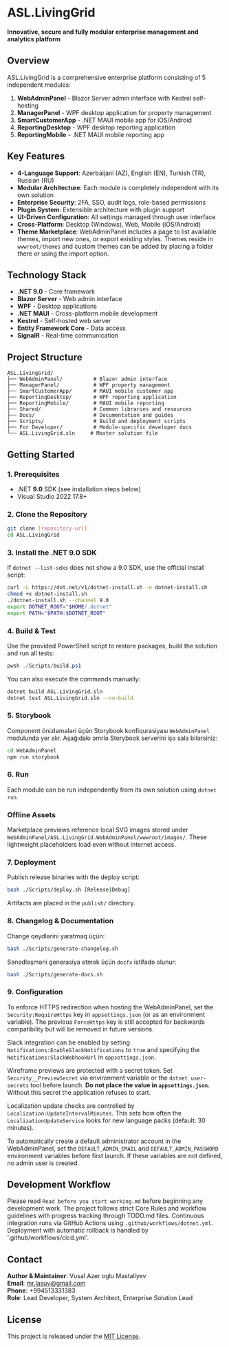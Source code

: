 # ASL.LivingGrid

**Innovative, secure and fully modular enterprise management and analytics platform**

## Overview

ASL.LivingGrid is a comprehensive enterprise platform consisting of 5 independent modules:

1. **WebAdminPanel** - Blazor Server admin interface with Kestrel self-hosting
2. **ManagerPanel** - WPF desktop application for property management
3. **SmartCustomerApp** - .NET MAUI mobile app for iOS/Android
4. **ReportingDesktop** - WPF desktop reporting application
5. **ReportingMobile** - .NET MAUI mobile reporting app

## Key Features

- **4-Language Support**: Azerbaijani (AZ), English (EN), Turkish (TR), Russian (RU)
- **Modular Architecture**: Each module is completely independent with its own solution
- **Enterprise Security**: 2FA, SSO, audit logs, role-based permissions
- **Plugin System**: Extensible architecture with plugin support
- **UI-Driven Configuration**: All settings managed through user interface
- **Cross-Platform**: Desktop (Windows), Web, Mobile (iOS/Android)
- **Theme Marketplace**: WebAdminPanel includes a page to list available themes,
  import new ones, or export existing styles. Themes reside in `wwwroot/themes`
  and custom themes can be added by placing a folder there or using the import
  option.

## Technology Stack

- **.NET 9.0** - Core framework
- **Blazor Server** - Web admin interface
- **WPF** - Desktop applications
- **.NET MAUI** - Cross-platform mobile development
- **Kestrel** - Self-hosted web server
- **Entity Framework Core** - Data access
- **SignalR** - Real-time communication

## Project Structure

```
ASL.LivingGrid/
├── WebAdminPanel/          # Blazor admin interface
├── ManagerPanel/           # WPF property management
├── SmartCustomerApp/       # MAUI mobile customer app
├── ReportingDesktop/       # WPF reporting application
├── ReportingMobile/        # MAUI mobile reporting
├── Shared/                 # Common libraries and resources
├── Docs/                   # Documentation and guides
├── Scripts/                # Build and deployment scripts
├── For Developer/          # Module-specific developer docs
└── ASL.LivingGrid.sln     # Master solution file
```

## Getting Started

### 1. Prerequisites

- .NET **9.0** SDK (see installation steps below)
- Visual Studio 2022 17.8+

### 2. Clone the Repository

```bash
git clone [repository-url]
cd ASL.LivingGrid
```

### 3. Install the .NET 9.0 SDK

If `dotnet --list-sdks` does not show a 9.0 SDK, use the official install script:

```bash
curl -L https://dot.net/v1/dotnet-install.sh -o dotnet-install.sh
chmod +x dotnet-install.sh
./dotnet-install.sh --channel 9.0
export DOTNET_ROOT="$HOME/.dotnet"
export PATH="$PATH:$DOTNET_ROOT"
```

### 4. Build & Test

Use the provided PowerShell script to restore packages, build the solution and
run all tests:

```powershell
pwsh ./Scripts/build.ps1
```

You can also execute the commands manually:

```bash
dotnet build ASL.LivingGrid.sln
dotnet test ASL.LivingGrid.sln --no-build
```

### 5. Storybook

Component önizləmələri üçün Storybook konfiqurasiyası `WebAdminPanel` modulunda
yer alır. Aşağıdakı əmrlə Storybook serverini işə sala bilərsiniz:

```bash
cd WebAdminPanel
npm run storybook
```

### 6. Run

Each module can be run independently from its own solution using `dotnet run`.

### Offline Assets

Marketplace previews reference local SVG images stored under
`WebAdminPanel/ASL.LivingGrid.WebAdminPanel/wwwroot/images/`. These lightweight
placeholders load even without internet access.

### 7. Deployment

Publish release binaries with the deploy script:

```bash
bash ./Scripts/deploy.sh [Release|Debug]
```

Artifacts are placed in the `publish/` directory.

### 8. Changelog & Documentation

Change qeydlərini yaratmaq üçün:

```bash
bash ./Scripts/generate-changelog.sh
```

Sənədləşməni generasiya etmək üçün `docfx` istifadə olunur:

```bash
bash ./Scripts/generate-docs.sh
```

### 9. Configuration

To enforce HTTPS redirection when hosting the WebAdminPanel, set the
`Security:RequireHttps` key in `appsettings.json` (or as an environment
variable). The previous `ForceHttps` key is still accepted for backwards
compatibility but will be removed in future versions.

Slack integration can be enabled by setting
`Notifications:EnableSlackNotifications` to `true` and specifying the
`Notifications:SlackWebhookUrl` in `appsettings.json`.

Wireframe previews are protected with a secret token. Set
`Security__PreviewSecret` via environment variable or the
`dotnet user-secrets` tool before launch. **Do not place the value in
`appsettings.json`.** Without this secret the application refuses to
start.

Localization update checks are controlled by
`Localization:UpdateIntervalMinutes`. This sets how often the
`LocalizationUpdateService` looks for new language packs (default: 30
minutes).

To automatically create a default administrator account in the WebAdminPanel,
set the `DEFAULT_ADMIN_EMAIL` and `DEFAULT_ADMIN_PASSWORD` environment variables
before first launch. If these variables are not defined, no admin user is
created.

## Development Workflow

Please read `Read before you start working.md` before beginning any development work. The project follows strict Core Rules and workflow guidelines with progress tracking through TODO.md files. Continuous integration runs via GitHub Actions using `.github/workflows/dotnet.yml`. Deployment with automatic rollback is handled by '.github/workflows/cicd.yml'.

## Contact

**Author & Maintainer**: Vusal Azer oglu Mastaliyev  
**Email**: mr.lasuv@gmail.com  
**Phone**: +994513331383  
**Role**: Lead Developer, System Architect, Enterprise Solution Lead

## License

This project is released under the [MIT License](LICENSE.txt).
